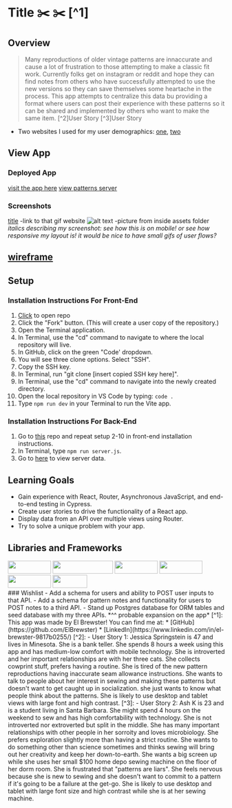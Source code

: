 # **Title** ✂️ :scissors: [^1]

## **Overview**

>Many reproductions of older vintage patterns are innaccurate and cause a lot of frustration to those attempting to make a classic fit work. Currently folks get on instagram or reddit and hope they can find notes from others who have successfully attempted to use the new versions so they can save themselves some heartache in the process.  This app attempts to centralize this data bu providing a format where users can post their experience with these patterns so it can be shared and implemented by others who want to make the same item. 
[^2]User Story
[^3]User Story

- Two websites I used for my user demographics: [one](https://www.moodfabrics.com/), [two](https://simplicity.com/)

## View App 

### Deployed App
[visit the app here](https://classic-aepv7dq7h-elbrewster.vercel.app/)
[view patterns server](https://api-patterns-for-ash.vercel.app/patterns)

### Screenshots
[title](link) -link to that gif website
![alt text](image.jpg) -picture from inside assets folder
*italics describing my screenshot: see how this is on mobile! or see how responsive my layout is!*
*it would be nice to have small gifs of user flows?*

[wireframe](link)
---
## Setup
### Installation Instructions For Front-End
1. [Click](https://github.com/ElBrewster/Classic-Fit) to open repo 
2. Click the "Fork" button. (This will create a user copy of the repository.)
3. Open the Terminal application.
4. In Terminal, use the "cd" command to navigate to where the local repository will live.
5. In GitHub, click on the green "Code' dropdown.
6. You will see three clone options. Select "SSH".
7. Copy the SSH key.
8. In Terminal, run "git clone [insert copied SSH key here]".
9. In Terminal, use the "cd" command to navigate into the newly created directory.
10. Open the local repository in VS Code by typing: `code .`
11. Type `npm run dev` in your Terminal to run the Vite app.

### Installation Instructions For Back-End
1. Go to [this](https://github.com/ElBrewster/api-patterns-for-ash) repo and repeat setup 2-10 in front-end installation instructions.
2. In Terminal, type `npm run server.js`.
3. Go to [here](http://localhost:5500/patterns) to view server data.

## Learning Goals
- Gain experience with React, Router, Asynchronous JavaScript, and end-to-end testing in Cypress.
- Create user stories to drive the functionality of a React app.
- Display data from an API over multiple views using Router.
- Try to solve a unique problem with your app.

## Libraries and Frameworks
<div>
  <img src="https://img.shields.io/badge/-react-333333?logo=react&style=for-the-badge" width="100" height="30"/> 
  <img src="https://img.shields.io/badge/-react%20router-f44250?logo=react%20router&logoColor=white&style=for-the-badge" width="140" height="30"/>
  <img src="https://img.shields.io/badge/-cypress-007780?logo=cypress&logoColor=white&style=for-the-badge" width="100" height="30"/>
  <img src="https://img.shields.io/badge/-CSS3-315780?logo=css3&style=for-the-badge" width="100" height="30"/>
  <img src="https://img.shields.io/badge/-sass-c69?logo=sass&logoColor=white&style=for-the-badge" width="100" height="30"/>  
  <img src="https://img.shields.io/badge/-npm-c12127?logo=npm&logoColor=white&style=for-the-badge" width="80"  height="30"/>

</div>
### Wishlist
- Add a schema for users and ability to POST user inputs to that API.
- Add a schema for pattern notes and functionality for users to POST notes to a third API.
- Stand up Postgres database for ORM tables and seed database with my three APIs.
*^^ probable expansion on the app*
[^1]: This app was made by El Brewster! You can find me at:
    * [GitHub](https://github.com/ElBrewster)
    * [LinkedIn](https://www.linkedin.com/in/el-brewster-9817b0255/)
[^2]: - User Story 1: Jessica Springstein is 47 and lives in Minesota. She is a bank teller. She spends 8 hours a week using this app and has medium-low comfort with mobile technology. She is introverted and her important relationships are with her three cats. She collects cowprint stuff, prefers having a routine. She is tired of the new pattern reproductions having inaccurate seam allowance instructions. She wants to talk to people about her interest in sewing and making these patterns but doesn't want to get caught up in socialization. she just wants to know what people think about the patterns. She is likely to use desktop and tablet views with large font and high contrast.
[^3]: - User Story 2: Ash K is 23 and is a student living in Santa Barbara. She might spend 4 hours on the weekend to sew and has high comfortability with technology. She is not introverted nor extroverted but split in the middle. She has many important relationships with other people in her sorroity and loves microbiology. She prefers exploration slightly more than having a strict routine. She wants to do something other than science sometimes and thinks sewing will bring out her creativity and keep her down-to-earth. She wants a big screen up while she uses her small $100 home depo sewing machine on the floor of her dorm room. She is frustrated that "patterns are liars". She feels nervous because she is new to sewing and she doesn't want to commit to a pattern if it's going to be a failure at the get-go. She is likely to use desktop and tablet with large font size and high contrast while she is at her sewing machine. 
    
